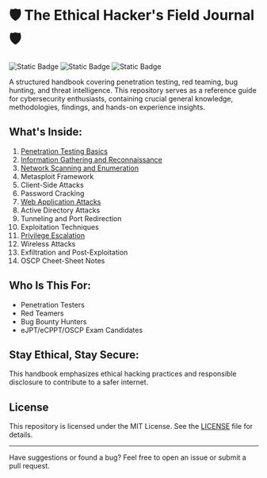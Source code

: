 # 🛡️ The Ethical Hacker's Field Journal 🛡️

![Static Badge](https://img.shields.io/badge/version-1.0-blue) ![Static Badge](https://img.shields.io/badge/alpha-green) ![Static Badge](https://img.shields.io/badge/WIP-orange)

A structured handbook covering penetration testing, red teaming, bug hunting, and threat intelligence. This repository serves as a reference guide for cybersecurity enthusiasts, containing crucial general knowledge, methodologies, findings, and hands-on experience insights.

## What's Inside:

1. [Penetration Testing Basics](https://github.com/oleksandrstriuk/the-ethical-hacker-s-field-journal/tree/main/Penetration%20Testing%20Basics)
2. [Information Gathering and Reconnaissance](https://github.com/oleksandrstriuk/the-ethical-hacker-s-field-journal/tree/main/Information%20Gathering%20and%20Reconnaissance)
3. [Network Scanning and Enumeration](https://github.com/oleksandrstriuk/the-ethical-hacker-s-field-journal/tree/main/Network%20Scanning%20and%20Enumeration)
4. Metasploit Framework
5. Client-Side Attacks
6. Password Cracking
7. [Web Application Attacks](https://github.com/oleksandrstriuk/the-ethical-hacker-s-field-journal/tree/main/Web%20Application%20Attacks)
8. Active Directory Attacks
9. Tunneling and Port Redirection
10. Exploitation Techniques
11. [Privilege Escalation](https://github.com/oleksandrstriuk/the-ethical-hacker-s-field-journal/tree/main/Privilege%20Escalation)
12. Wireless Attacks
13. Exfiltration and Post-Exploitation
14. OSCP Cheet-Sheet Notes

## Who Is This For:

- Penetration Testers
- Red Teamers
- Bug Bounty Hunters
- eJPT/eCPPT/OSCP Exam Candidates

## Stay Ethical, Stay Secure:

This handbook emphasizes ethical hacking practices and responsible disclosure to contribute to a safer internet.

## License
This repository is licensed under the MIT License. See the [LICENSE](LICENSE) file for details.

---

Have suggestions or found a bug? Feel free to open an issue or submit a pull request.
